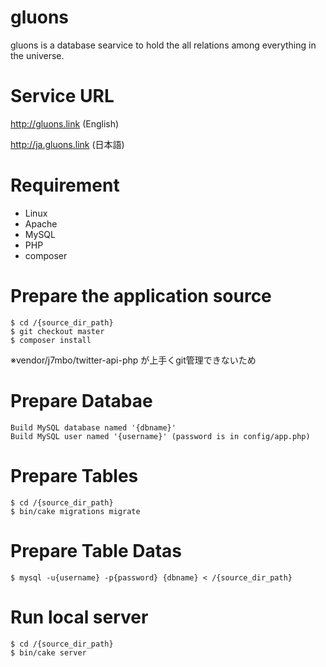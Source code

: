 # gluons
gluons is a database searvice to hold the all relations among everything in the universe.

# Service URL
http://gluons.link (English)

http://ja.gluons.link (日本語)

# Requirement

* Linux
* Apache
* MySQL
* PHP
* composer

# Prepare the application source

    $ cd /{source_dir_path}
    $ git checkout master
    $ composer install

※vendor/j7mbo/twitter-api-php が上手くgit管理できないため

# Prepare Databae

    Build MySQL database named '{dbname}'
    Build MySQL user named '{username}' (password is in config/app.php)

# Prepare Tables

    $ cd /{source_dir_path}
    $ bin/cake migrations migrate

# Prepare Table Datas

    $ mysql -u{username} -p{password} {dbname} < /{source_dir_path}


# Run local server

    $ cd /{source_dir_path}
    $ bin/cake server

